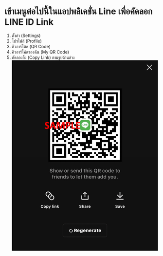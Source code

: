 # เข้าเมนูต่อไปนี้ในแอปพลิเคชั่น Line เพื่อคัดลอก LINE ID Link
1) ตั้งค่า (Settings)
2) โปรไฟล์ (Profile)
3) คิวอาร์โค้ด (QR Code)
4) คิวอาร์โค้ดของฉัน (My QR Code)
5) คัดลองลิ้ง (Copy Link) ตามรูปด้านล่าง
![alt text](https://github.com/jumpai/pttgc_youturn_public/blob/main/manual/line.png?raw=true)